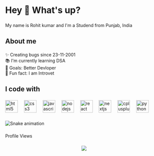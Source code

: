 <h1 align="left">Hey 👋 What's up?</h1>

###

<p align="left">My name is  Rohit kumar  and I'm a Studend from Punjab, India</p>

###

<h2 align="left">About me</h2>

###

<p align="left">✨ Creating bugs since 23-11-2001<br>📚 I'm currently learning DSA<br>🎯 Goals: Better Devloper<br>🎲 Fun fact: I am Introvet</p>

###

<h2 align="left">I code with</h2>

###

<div align="left">
  <img src="https://cdn.jsdelivr.net/gh/devicons/devicon/icons/html5/html5-original.svg" height="40" alt="html5 logo"  />
  <img width="12" />
  <img src="https://cdn.jsdelivr.net/gh/devicons/devicon/icons/css3/css3-original.svg" height="40" alt="css3 logo"  />
  <img width="12" />
  <img src="https://cdn.jsdelivr.net/gh/devicons/devicon/icons/javascript/javascript-original.svg" height="40" alt="javascript logo"  />
  <img width="12" />
  <img src="https://cdn.jsdelivr.net/gh/devicons/devicon/icons/nodejs/nodejs-original.svg" height="40" alt="nodejs logo"  />
  <img width="12" />
  <img src="https://cdn.jsdelivr.net/gh/devicons/devicon/icons/react/react-original.svg" height="40" alt="react logo"  />
  <img width="12" />
  <img src="https://cdn.jsdelivr.net/gh/devicons/devicon/icons/nextjs/nextjs-original.svg" height="40" alt="nextjs logo"  />
  <img width="12" />
  <img src="https://cdn.jsdelivr.net/gh/devicons/devicon/icons/cplusplus/cplusplus-original.svg" height="40" alt="cplusplus logo"  />
  <img width="12" />
  <img src="https://cdn.jsdelivr.net/gh/devicons/devicon/icons/python/python-original.svg" height="40" alt="python logo"  />
</div>

###

<img src="https://raw.githubusercontent.com/rohitttweb/rohitttweb/output/snake.svg" alt="Snake animation" />

###

<p align="left">Profile Views</p>

###

<div align="center">
  <img src="https://profile-counter.glitch.me/rohitttweb/count.svg?"  />
</div>

###